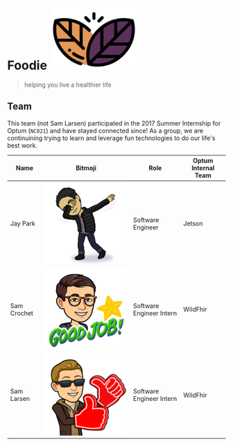
# Foodie ![PB Logo](./assets/images/pb_logo.png)
> helping you live a healthier life

## Team
This team (not Sam Larsen) participated in the 2017 Summer Internship for Optum (`NC021`) and have stayed connected since! As a group, we are continuining trying to learn and leverage fun technologies to do our life's best work.

Name | Bitmoji | Role | Optum Internal Team
------------ | ------------- | ------------- | -------------
Jay Park| ![jay](./assets/images/jay.png)| Software Engineer | Jetson
Sam Crochet | ![sam](./assets/images/sam.png) | Software Engineer Intern | WildFhir
Sam Larsen | ![samuel](./assets/images/samlarsen.png) | Software Engineer Intern | WildFhir



 
